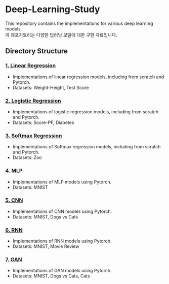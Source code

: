 # Deep-Learning-Study

This repository contains the implementations for various deep learning models    
이 레포지토리는 다양한 딥러닝 모델에 대한 구현 자료입니다.

## Directory Structure

### [1. Linear Regression](1_Linear_Regression/)
- Implementations of linear regression models, including from scratch and Pytorch.
- Datasets: Weight-Height, Test Score

### [2. Logistic Regression](2_Logistic_Regression/)
- Implementations of logistic regression models, including from scratch and Pytorch.
- Datasets: Score-PF, Diabetes

### [3. Softmax Regression](3_Softmax_Regression/)
- Implementations of Softmax regression models, including from scratch and Pytorch.
- Datasets: Zoo

### [4. MLP](4_MLP/)
- Implementations of MLP models using Pytorch.
- Datasets: MNIST

### [5. CNN](5_CNN/)
- Implementations of CNN models using Pytorch.
- Datasets: MNIST, Dogs vs Cats

### [6. RNN](6_RNN/)
- Implementations of RNN models using Pytorch.
- Datasets: MNIST, Movie Review

### [7. GAN](7_GAN/)
- Implementations of GAN models using Pytorch.
- Datasets: MNIST, Dogs vs Cats, Cats



